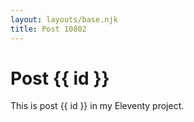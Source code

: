 ```yaml
---
layout: layouts/base.njk
title: Post 10802
---
```


# Post {{ id }}

This is post {{ id }} in my Eleventy project.
